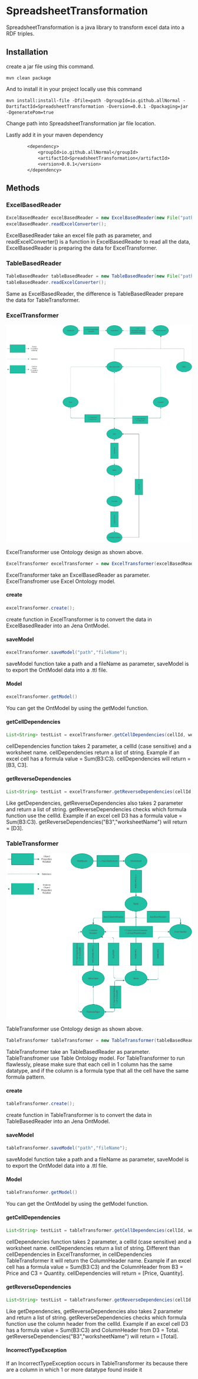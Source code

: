 # SpreadsheetTransformation

SpreadsheetTransformation is a java library to transform excel data into a RDF triples.

## Installation


create a jar file using this command.

```console
mvn clean package
```

And to install it in your project locally use this command

```console
mvn install:install-file -Dfile=path -DgroupId=io.github.allNormal -DartifactId=SpreadsheetTransformation -Dversion=0.0.1 -Dpackaging=jar -DgeneratePom=true
```

Change path into SpreadsheetTransformation jar file location.

Lastly add it in your maven dependency

```maven
        <dependency>
            <groupId>io.github.allNormal</groupId>
            <artifactId>SpreadsheetTransformation</artifactId>
            <version>0.0.1</version>
        </dependency>
```

## Methods

### ExcelBasedReader
 ```java
 ExcelBasedReader excelBasedReader = new ExcelBasedReader(new File("path"));
 excelBasedReader.readExcelConverter();
 ```
 
 ExcelBasedReader take an excel file path as parameter, and readExcelConverter() is a function in ExcelBasedReader to read all the data, ExcelBasedReader is preparing the data for
 ExcelTransformer.
 
 ### TableBasedReader
 ```java
 TableBasedReader tableBasedReader = new TableBasedReader(new File("path"));
 tableBasedReader.readExcelConverter();
 ```
 Same as ExcelBasedReader, the difference is TableBasedReader prepare the data for TableTransformer.
 
 ### ExcelTransformer
 
 ![excel_design](/src/main/resources/excel_ontology.png)
 
 ExcelTransformer use Ontology design as shown above.
 
 ```java
 ExcelTransformer excelTransformer = new ExcelTransformer(excelBasedReader);
 ```
 ExcelTransformer take an ExcelBasedReader as parameter. ExcelTransfromer use Excel Ontology model.
 
 #### create
 ```java
 excelTransformer.create();
 ```
 create function in ExcelTransformer is to convert the data in ExcelBasedReader into an Jena OntModel.
 
 #### saveModel
 ```java
 excelTransformer.saveModel("path","fileName");
 ```
 saveModel function take a path and a fileName as parameter, saveModel is to export the OntModel data into a .ttl file.

 #### Model
 ```java
 excelTransformer.getModel()
 ```
 You can get the OntModel by using the getModel function.
 
 #### getCellDependencies
 
 ```java
 List<String> testList = excelTransformer.getCellDependencies(cellId, worksheetName);
 ```
 cellDependencies function takes 2 parameter, a cellId (case sensitive) and a worksheet name. 
 cellDependencies return a list of string.
 Example if an excel cell has a formula value = Sum(B3:C3).
 cellDependencies will return = [B3, C3].
 
 #### getReverseDependencies
 ```java
 List<String> testList = excelTransformer.getReverseDependencies(cellId, worksheetName);
 ```
 Like getDependencies, getReverseDependencies also takes 2 parameter and return a list of string.
 getReverseDependencies checks which formula function use the cellId.
 Example if an excel cell D3 has a formula value = Sum(B3:C3).
 getReverseDependencies("B3","worksheetName") will return = [D3].

 
 ### TableTransformer
 
 ![table_design](/src/main/resources/Excel-Table-Based.png)
 
 TableTransformer use Ontology design as shown above.
 
  ```java
 TableTransformer tableTransformer = new TableTransformer(tableBasedReader);
 ```
 TableTransformer take an TableBasedReader as parameter. TableTransfromer use Table Ontology model. For TableTransformer to run flawlessly, please make sure that each cell in
 1 column has the same datatype, and if the column is a formula type that all the cell have the same formula pattern.
 
 #### create
 ```java
 tableTransformer.create();
 ```
 create function in TableTransformer is to convert the data in TableBasedReader into an Jena OntModel.
 
 #### saveModel
 ```java
 tableTransformer.saveModel("path","fileName");
 ```
 saveModel function take a path and a fileName as parameter, saveModel is to export the OntModel data into a .ttl file.

 #### Model
 ```java
 tableTransformer.getModel()
 ```
 You can get the OntModel by using the getModel function.
 
 #### getCellDependencies
 
 ```java
 List<String> testList = tableTransformer.getCellDependencies(cellId, worksheetName);
 ```
 cellDependencies function takes 2 parameter, a cellId (case sensitive) and a worksheet name. 
 cellDependencies return a list of string.
 Different than cellDependencies in ExcelTransformer, in cellDependencies TableTransformer it will return the ColumnHeader name.
 Example if an excel cell has a formula value = Sum(B3:C3) and the ColumnHeader from B3 = Price and C3 = Quantity.
 cellDependencies will return = [Price, Quantity].
 
 #### getReverseDependencies
 ```java
 List<String> testList = tableTransformer.getReverseDependencies(cellId, worksheetName);
 ```
 Like getDependencies, getReverseDependencies also takes 2 parameter and return a list of string.
 getReverseDependencies checks which formula function use the column header from the cellId.
 Example if an excel cell D3 has a formula value = Sum(B3:C3) and ColumnHeader from D3 = Total.
 getReverseDependencies("B3","worksheetName") will return = [Total].


 #### IncorrectTypeException
 If an IncorrectTypeException occurs in TableTransformer its because there are a column in which 1 or more datatype found inside it
